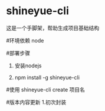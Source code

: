 # shineyue-cli

这是一个手脚架，帮助生成项目基础结构

#环境依赖
node

#部署步骤
1. 安装nodejs

2. npm install -g shineyue-cli 

#使用
shineyue-cli create 项目名

#版本内容更新
1.初次封装